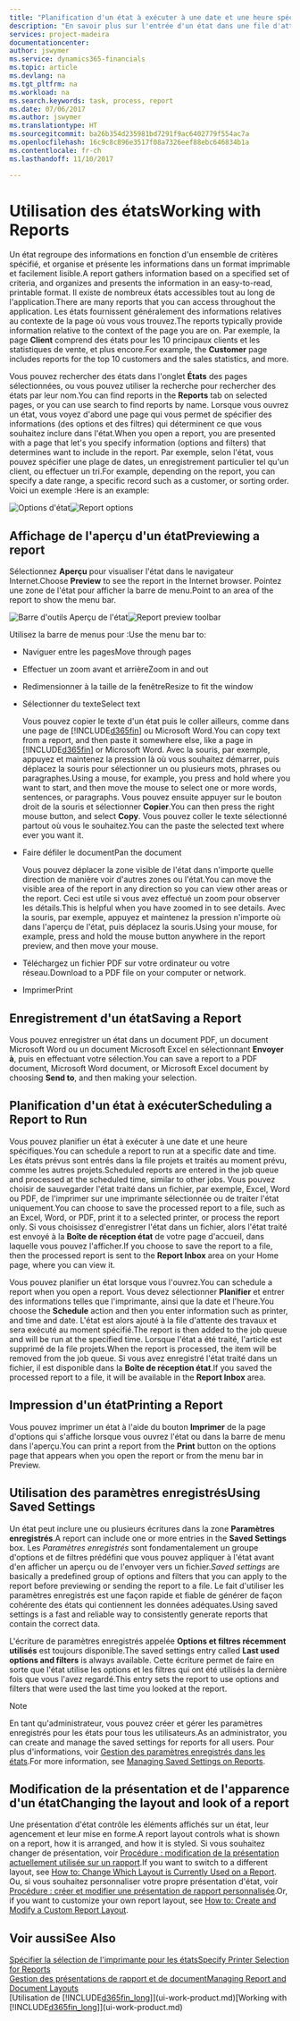 ```yaml
---
title: "Planification d'un état à exécuter à une date et une heure spécifiques | Microsoft Docs"
description: "En savoir plus sur l'entrée d'un état dans une file d'attente de projets et la planification de son traitement à une date et à une heure spécifiques."
services: project-madeira
documentationcenter: 
author: jswymer
ms.service: dynamics365-financials
ms.topic: article
ms.devlang: na
ms.tgt_pltfrm: na
ms.workload: na
ms.search.keywords: task, process, report
ms.date: 07/06/2017
ms.author: jswymer
ms.translationtype: HT
ms.sourcegitcommit: ba26b354d235981bd7291f9ac6402779f554ac7a
ms.openlocfilehash: 16c9c8c896e3517f08a7326eef88ebc646834b1a
ms.contentlocale: fr-ch
ms.lasthandoff: 11/10/2017

---
```

# <a name="working-with-reports"></a><span data-ttu-id="d1b22-103">Utilisation des états</span><span class="sxs-lookup"><span data-stu-id="d1b22-103">Working with Reports</span></span>
<span data-ttu-id="d1b22-104">Un état regroupe des informations en fonction d'un ensemble de critères spécifié, et organise et présente les informations dans un format imprimable et facilement lisible.</span><span class="sxs-lookup"><span data-stu-id="d1b22-104">A report gathers information based on a specified set of criteria, and organizes and presents the information in an easy-to-read, printable format.</span></span> <span data-ttu-id="d1b22-105">Il existe de nombreux états accessibles tout au long de l'application.</span><span class="sxs-lookup"><span data-stu-id="d1b22-105">There are many reports that you can access throughout the application.</span></span> <span data-ttu-id="d1b22-106">Les états fournissent généralement des informations relatives au contexte de la page où vous vous trouvez.</span><span class="sxs-lookup"><span data-stu-id="d1b22-106">The reports typically provide information relative to the context of the page you are on.</span></span> <span data-ttu-id="d1b22-107">Par exemple, la page **Client** comprend des états pour les 10 principaux clients et les statistiques de vente, et plus encore.</span><span class="sxs-lookup"><span data-stu-id="d1b22-107">For example, the **Customer** page includes reports for the top 10 customers and the sales statistics, and more.</span></span>

<span data-ttu-id="d1b22-108">Vous pouvez rechercher des états dans l'onglet **États** des pages sélectionnées, ou vous pouvez utiliser la recherche pour rechercher des états par leur nom.</span><span class="sxs-lookup"><span data-stu-id="d1b22-108">You can find reports in the **Reports** tab on selected pages, or you can use search to find reports by name.</span></span> <span data-ttu-id="d1b22-109">Lorsque vous ouvrez un état, vous voyez d'abord une page qui vous permet de spécifier des informations (des options et des filtres) qui déterminent ce que vous souhaitez inclure dans l'état.</span><span class="sxs-lookup"><span data-stu-id="d1b22-109">When you open a report, you are presented with a page that let's you specify information (options and filters) that determines want to include in the report.</span></span> <span data-ttu-id="d1b22-110">Par exemple, selon l'état, vous pouvez spécifier une plage de dates, un enregistrement particulier tel qu'un client, ou effectuer un tri.</span><span class="sxs-lookup"><span data-stu-id="d1b22-110">For example, depending on the report, you can specify a date range, a specific record such as a customer, or sorting order.</span></span> <span data-ttu-id="d1b22-111">Voici un exemple :</span><span class="sxs-lookup"><span data-stu-id="d1b22-111">Here is an example:</span></span>

<span data-ttu-id="d1b22-112">![Options d'état](media/report_options.png "Options d'état")</span><span class="sxs-lookup"><span data-stu-id="d1b22-112">![Report options](media/report_options.png "Report options")</span></span>

## <a name="previewing-a-report"></a><span data-ttu-id="d1b22-113">Affichage de l'aperçu d'un état</span><span class="sxs-lookup"><span data-stu-id="d1b22-113">Previewing a report</span></span>
<span data-ttu-id="d1b22-114">Sélectionnez **Aperçu** pour visualiser l'état dans le navigateur Internet.</span><span class="sxs-lookup"><span data-stu-id="d1b22-114">Choose **Preview** to see the report in the Internet browser.</span></span> <span data-ttu-id="d1b22-115">Pointez une zone de l'état pour afficher la barre de menu.</span><span class="sxs-lookup"><span data-stu-id="d1b22-115">Point to an area of the report to show the menu bar.</span></span>  

<span data-ttu-id="d1b22-116">![Barre d'outils Aperçu de l'état](media/report_viewer.png "Barre d'outils Aperçu de l'état")</span><span class="sxs-lookup"><span data-stu-id="d1b22-116">![Report preview toolbar](media/report_viewer.png "Report preview toolbar")</span></span>

<span data-ttu-id="d1b22-117">Utilisez la barre de menus pour :</span><span class="sxs-lookup"><span data-stu-id="d1b22-117">Use the menu bar to:</span></span>

-   <span data-ttu-id="d1b22-118">Naviguer entre les pages</span><span class="sxs-lookup"><span data-stu-id="d1b22-118">Move through pages</span></span>
-   <span data-ttu-id="d1b22-119">Effectuer un zoom avant et arrière</span><span class="sxs-lookup"><span data-stu-id="d1b22-119">Zoom in and out</span></span>
-   <span data-ttu-id="d1b22-120">Redimensionner à la taille de la fenêtre</span><span class="sxs-lookup"><span data-stu-id="d1b22-120">Resize to fit the window</span></span>
-   <span data-ttu-id="d1b22-121">Sélectionner du texte</span><span class="sxs-lookup"><span data-stu-id="d1b22-121">Select text</span></span>

    <span data-ttu-id="d1b22-122">Vous pouvez copier le texte d'un état puis le coller ailleurs, comme dans une page de [!INCLUDE[d365fin](includes/d365fin_md.md)] ou Microsoft Word.</span><span class="sxs-lookup"><span data-stu-id="d1b22-122">You can copy text from a report, and then paste it somewhere else, like a page in [!INCLUDE[d365fin](includes/d365fin_md.md)] or Microsoft Word.</span></span>  <span data-ttu-id="d1b22-123">Avec la souris, par exemple, appuyez et maintenez la pression là où vous souhaitez démarrer, puis déplacez la souris pour sélectionner un ou plusieurs mots, phrases ou paragraphes.</span><span class="sxs-lookup"><span data-stu-id="d1b22-123">Using a mouse, for example, you press and hold where you want to start, and then move the mouse to select one or more words, sentences, or paragraphs.</span></span> <span data-ttu-id="d1b22-124">Vous pouvez ensuite appuyer sur le bouton droit de la souris et sélectionner **Copier**.</span><span class="sxs-lookup"><span data-stu-id="d1b22-124">You can then press the right mouse button, and select **Copy**.</span></span> <span data-ttu-id="d1b22-125">Vous pouvez coller le texte sélectionné partout où vous le souhaitez.</span><span class="sxs-lookup"><span data-stu-id="d1b22-125">You can the paste the selected text where ever you want it.</span></span>
-   <span data-ttu-id="d1b22-126">Faire défiler le document</span><span class="sxs-lookup"><span data-stu-id="d1b22-126">Pan the document</span></span>

    <span data-ttu-id="d1b22-127">Vous pouvez déplacer la zone visible de l'état dans n'importe quelle direction de manière voir d'autres zones ou l'état.</span><span class="sxs-lookup"><span data-stu-id="d1b22-127">You can move the visible area of the report in any direction so you can view other areas or the report.</span></span> <span data-ttu-id="d1b22-128">Ceci est utile si vous avez effectué un zoom pour observer les détails.</span><span class="sxs-lookup"><span data-stu-id="d1b22-128">This is helpful when you have zoomed in to see details.</span></span>  <span data-ttu-id="d1b22-129">Avec la souris, par exemple, appuyez et maintenez la pression n'importe où dans l'aperçu de l'état, puis déplacez la souris.</span><span class="sxs-lookup"><span data-stu-id="d1b22-129">Using your mouse, for example, press and hold the mouse button anywhere in the report preview, and then move your mouse.</span></span>

-   <span data-ttu-id="d1b22-130">Téléchargez un fichier PDF sur votre ordinateur ou votre réseau.</span><span class="sxs-lookup"><span data-stu-id="d1b22-130">Download to a PDF file on your computer or network.</span></span>
-   <span data-ttu-id="d1b22-131">Imprimer</span><span class="sxs-lookup"><span data-stu-id="d1b22-131">Print</span></span>


## <a name="saving-a-report"></a><span data-ttu-id="d1b22-132">Enregistrement d'un état</span><span class="sxs-lookup"><span data-stu-id="d1b22-132">Saving a Report</span></span>
<span data-ttu-id="d1b22-133">Vous pouvez enregistrer un état dans un document PDF, un document Microsoft Word ou un document Microsoft Excel en sélectionnant **Envoyer à**, puis en effectuant votre sélection.</span><span class="sxs-lookup"><span data-stu-id="d1b22-133">You can save a report to a PDF document, Microsoft Word document, or Microsoft Excel document by choosing **Send to**, and then making your selection.</span></span>

## <a name="ScheduleReport"></a> <span data-ttu-id="d1b22-134">Planification d'un état à exécuter</span><span class="sxs-lookup"><span data-stu-id="d1b22-134">Scheduling a Report to Run</span></span>
<span data-ttu-id="d1b22-135">Vous pouvez planifier un état à exécuter à une date et une heure spécifiques.</span><span class="sxs-lookup"><span data-stu-id="d1b22-135">You can schedule a report to run at a specific date and time.</span></span> <span data-ttu-id="d1b22-136">Les états prévus sont entrés dans la file projets et traités au moment prévu, comme les autres projets.</span><span class="sxs-lookup"><span data-stu-id="d1b22-136">Scheduled reports are entered in the job queue and processed at the scheduled time, similar to other jobs.</span></span> <span data-ttu-id="d1b22-137">Vous pouvez choisir de sauvegarder l'état traité dans un fichier, par exemple, Excel, Word ou PDF, de l'imprimer sur une imprimante sélectionnée ou de traiter l'état uniquement.</span><span class="sxs-lookup"><span data-stu-id="d1b22-137">You can choose to save the processed report to a file, such as an Excel, Word, or PDF, print it to a selected printer, or process the report only.</span></span> <span data-ttu-id="d1b22-138">Si vous choisissez d'enregistrer l'état dans un fichier, alors l'état traité est envoyé à la **Boîte de réception état** de votre page d'accueil, dans laquelle vous pouvez l'afficher.</span><span class="sxs-lookup"><span data-stu-id="d1b22-138">If you choose to save the report to a file, then the processed report is sent to the **Report Inbox** area on your Home page, where you can view it.</span></span>

<span data-ttu-id="d1b22-139">Vous pouvez planifier un état lorsque vous l'ouvrez.</span><span class="sxs-lookup"><span data-stu-id="d1b22-139">You can schedule a report when you open a report.</span></span> <span data-ttu-id="d1b22-140">Vous devez sélectionner **Planifier** et entrer des informations telles que l'imprimante, ainsi que la date et l'heure.</span><span class="sxs-lookup"><span data-stu-id="d1b22-140">You choose the **Schedule** action and then you enter information such as printer, and time and date.</span></span> <span data-ttu-id="d1b22-141">L'état est alors ajouté à la file d'attente des travaux et sera exécuté au moment spécifié.</span><span class="sxs-lookup"><span data-stu-id="d1b22-141">The report is then added to the job queue and will be run at the specified time.</span></span> <span data-ttu-id="d1b22-142">Lorsque l'état a été traité, l'article est supprimé de la file projets.</span><span class="sxs-lookup"><span data-stu-id="d1b22-142">When the report is processed, the item will be removed from the job queue.</span></span> <span data-ttu-id="d1b22-143">Si vous avez enregistré l'état traité dans un fichier, il est disponible dans la **Boîte de réception état**.</span><span class="sxs-lookup"><span data-stu-id="d1b22-143">If you saved the processed report to a file, it will be available in the **Report Inbox** area.</span></span>

## <a name="PrintReport"></a><span data-ttu-id="d1b22-144">Impression d'un état</span><span class="sxs-lookup"><span data-stu-id="d1b22-144">Printing a Report</span></span>
<span data-ttu-id="d1b22-145">Vous pouvez imprimer un état à l'aide du bouton **Imprimer** de la page d'options qui s'affiche lorsque vous ouvrez l'état ou dans la barre de menu dans l'aperçu.</span><span class="sxs-lookup"><span data-stu-id="d1b22-145">You can print a report from the **Print** button on the options page that appears when you open the report or from the menu bar in Preview.</span></span>

## <a name="using-saved-settings"></a><span data-ttu-id="d1b22-146">Utilisation des paramètres enregistrés</span><span class="sxs-lookup"><span data-stu-id="d1b22-146">Using Saved Settings</span></span>
<span data-ttu-id="d1b22-147">Un état peut inclure une ou plusieurs écritures dans la zone **Paramètres enregistrés**.</span><span class="sxs-lookup"><span data-stu-id="d1b22-147">A report can include one or more entries in the **Saved Settings** box.</span></span> <span data-ttu-id="d1b22-148">Les *Paramètres enregistrés* sont fondamentalement un groupe d'options et de filtres prédéfini que vous pouvez appliquer à l'état avant d'en afficher un aperçu ou de l'envoyer vers un fichier.</span><span class="sxs-lookup"><span data-stu-id="d1b22-148">*Saved settings* are basically a predefined group of options and filters that you can apply to the report before previewing or sending the report to a file.</span></span> <span data-ttu-id="d1b22-149">Le fait d'utiliser les paramètres enregistrés est une façon rapide et fiable de générer de façon cohérente des états qui contiennent les données adéquates.</span><span class="sxs-lookup"><span data-stu-id="d1b22-149">Using saved settings is a fast and reliable way to consistently generate reports that contain the correct data.</span></span>

<span data-ttu-id="d1b22-150">L'écriture de paramètres enregistrés appelée **Options et filtres récemment utilisés** est toujours disponible.</span><span class="sxs-lookup"><span data-stu-id="d1b22-150">The saved settings entry called **Last used options and filters** is always available.</span></span> <span data-ttu-id="d1b22-151">Cette écriture permet de faire en sorte que l'état utilise les options et les filtres qui ont été utilisés la dernière fois que vous l'avez regardé.</span><span class="sxs-lookup"><span data-stu-id="d1b22-151">This entry sets the report to use options and filters that were used the last time you looked at the report.</span></span>

>[!NOTE]
><span data-ttu-id="d1b22-152">En tant qu'administrateur, vous pouvez créer et gérer les paramètres enregistrés pour les états pour tous les utilisateurs.</span><span class="sxs-lookup"><span data-stu-id="d1b22-152">As an administrator, you can create and manage the saved settings for reports for all users.</span></span> <span data-ttu-id="d1b22-153">Pour plus d'informations, voir [Gestion des paramètres enregistrés dans les états](reports-saving-reusing-settings.md).</span><span class="sxs-lookup"><span data-stu-id="d1b22-153">For more information, see [Managing Saved Settings on Reports](reports-saving-reusing-settings.md).</span></span>

## <a name="changing-the-layout-and-look-of-a-report"></a><span data-ttu-id="d1b22-154">Modification de la présentation et de l'apparence d'un état</span><span class="sxs-lookup"><span data-stu-id="d1b22-154">Changing the layout and look of a report</span></span>
<span data-ttu-id="d1b22-155">Une présentation d'état contrôle les éléments affichés sur un état, leur agencement et leur mise en forme.</span><span class="sxs-lookup"><span data-stu-id="d1b22-155">A report layout controls what is shown on a report, how it is arranged, and how it is styled.</span></span> <span data-ttu-id="d1b22-156">Si vous souhaitez changer de présentation, voir [Procédure : modification de la présentation actuellement utilisée sur un rapport](ui-how-change-layout-currently-used-report.md).</span><span class="sxs-lookup"><span data-stu-id="d1b22-156">If you want to switch to a different layout, see [How to: Change Which Layout is Currently Used on a Report](ui-how-change-layout-currently-used-report.md).</span></span> <span data-ttu-id="d1b22-157">Ou, si vous souhaitez personnaliser votre propre présentation d'état, voir [Procédure : créer et modifier une présentation de rapport personnalisée](ui-how-create-custom-report-layout.md).</span><span class="sxs-lookup"><span data-stu-id="d1b22-157">Or, if you want to customize your own report layout, see [How to: Create and Modify a Custom Report Layout](ui-how-create-custom-report-layout.md).</span></span>

## <a name="see-also"></a><span data-ttu-id="d1b22-158">Voir aussi</span><span class="sxs-lookup"><span data-stu-id="d1b22-158">See Also</span></span>
[<span data-ttu-id="d1b22-159">Spécifier la sélection de l'imprimante pour les états</span><span class="sxs-lookup"><span data-stu-id="d1b22-159">Specify Printer Selection for Reports</span></span>](ui-specify-printer-selection-reports.md)  
[<span data-ttu-id="d1b22-160">Gestion des présentations de rapport et de document</span><span class="sxs-lookup"><span data-stu-id="d1b22-160">Managing Report and Document Layouts</span></span>](ui-manage-report-layouts.md)  
<span data-ttu-id="d1b22-161">[Utilisation de [!INCLUDE[d365fin_long](includes/d365fin_long_md.md)]](ui-work-product.md)</span><span class="sxs-lookup"><span data-stu-id="d1b22-161">[Working with [!INCLUDE[d365fin_long](includes/d365fin_long_md.md)]](ui-work-product.md)</span></span>

